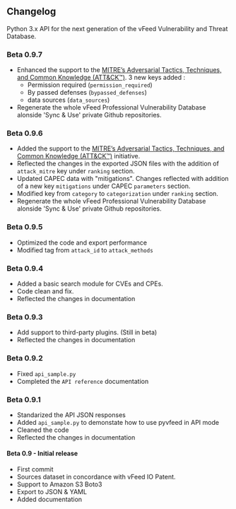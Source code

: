## Changelog

Python 3.x API for the next generation of the vFeed Vulnerability and Threat Database.

### Beta 0.9.7
* Enhanced the support to the [MITRE’s Adversarial Tactics, Techniques, and Common Knowledge (ATT&CK™)](https://attack.mitre.org/wiki/Main_Page). 3 new keys added :
    * Permission required (`permission_required`)
    * By passed defenses (`bypassed_defenses`)
    * data sources (`data_sources`)
* Regenerate the whole vFeed Professional Vulnerability Database alonside 'Sync & Use' private Github repositories.

### Beta 0.9.6
* Added the support to the [MITRE’s Adversarial Tactics, Techniques, and Common Knowledge (ATT&CK™)](https://attack.mitre.org/wiki/Main_Page) initiative.
* Reflected the changes in the exported JSON files with the addition of `attack_mitre` key under `ranking` section.
* Updated CAPEC data with "mitigations". Changes reflected with addition of a new key `mitigations` under CAPEC `parameters` section.
* Modified key from `category` to `categorization` under `ranking` section.
* Regenerate the whole vFeed Professional Vulnerability Database alonside 'Sync & Use' private Github repositories.

### Beta 0.9.5
* Optimized the code and export performance
* Modified tag from `attack_id` to `attack_methods`

### Beta 0.9.4
* Added a basic search module for CVEs and CPEs.
* Code clean and fix.
* Reflected the changes in documentation

### Beta 0.9.3
* Add support to third-party plugins. (Still in beta)
* Reflected the changes in documentation

### Beta 0.9.2
* Fixed `api_sample.py`
* Completed the `API reference` documentation

### Beta 0.9.1
* Standarized the API JSON responses
* Added `api_sample.py` to demonstate how to use pyvfeed in API mode
* Cleaned the code
* Reflected the changes in documentation

#### Beta 0.9 - Initial release
* First commit
* Sources dataset in concordance with vFeed IO Patent.
* Support to Amazon S3 Boto3
* Export to JSON & YAML
* Added documentation
